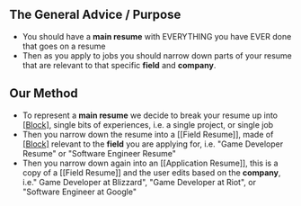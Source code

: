## The General Advice / Purpose
- You should have a **main resume** with EVERYTHING you have EVER done that goes on a resume
- Then as you apply to jobs you should narrow down parts of your resume that are relevant to that specific **field** and **company**.
## Our Method
- To represent a **main resume** we decide to break your resume up into [[Block]](s), single bits of experiences, i.e. a single project, or single job
- Then you narrow down the resume into a [[Field Resume]], made of [[Block]](s) relevant to the **field** you are applying for, i.e. "Game Developer Resume" or "Software Engineer Resume"
- Then you narrow down again into an [[Application Resume]], this is a copy of a [[Field Resume]] and the user edits based on the **company**, i.e." Game Developer at Blizzard", "Game Developer at Riot", or "Software Engineer at Google"
